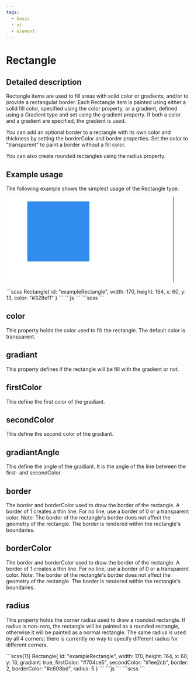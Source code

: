```yaml
---
tags:
  - basic
  - ui
  - element
---
```

# Rectangle

## Detailed description
Rectangle items are used to fill areas with solid color or gradients, and/or to provide a rectangular border.
Each Rectangle item is painted using either a solid fill color, specified using the color property, or a gradient, defined using a Gradient type and set using the gradient property. If both a color and a gradient are specified, the gradient is used.

You can add an optional border to a rectangle with its own color and thickness by setting the borderColor and border properties. Set the color to "transparent" to paint a border without a fill color.

You can also create rounded rectangles using the radius property.

## Example usage
The following example shows the simplest usage of the Rectangle type.

![alt text](./Rectangle.gif)

<code-group>
<code-block title=".at" active>
```scss
Rectangle{  
  id: "exampleRectangle",
  width: 170,
  height: 164,
  x: 60,
  y: 13,
  color: "#328ef1"
}
```
</code-block>

<code-block title=".atObj">
```js
```
</code-block>

<code-block title=".atStyle">
```scss
```
</code-block>
</code-group>

## color <Badge text="color" type="tip" vertical="middle"/>
This property holds the color used to fill the rectangle. The default color is transparent.

## gradiant <Badge text="bool" type="tip" vertical="middle"/>
This property defines if the rectangle will be fill with the gradient or not.

## firstColor <Badge text="color" type="tip" vertical="middle"/>
This define the first color of the gradiant.

## secondColor <Badge text="color" type="tip" vertical="middle"/>
This define the second color of the gradiant.

## gradiantAngle <Badge text="int(deg)" type="tip" vertical="middle"/>
This define the angle of the gradiant. It is the angle of the line between the first- and secondColor.

## border <Badge text="int" type="tip" vertical="middle"/>
The border and borderColor used to draw the border of the rectangle. A border of 1 creates a thin line. For no line, use a border of 0 or a transparent color. Note: The border of the rectangle's border does not affect the geometry of the rectangle. The border is rendered within the rectangle's boundaries.

## borderColor <Badge text="color" type="tip" vertical="middle"/>
The border and borderColor used to draw the border of the rectangle. A border of 1 creates a thin line. For no line, use a border of 0 or a transparent color. Note: The border of the rectangle's border does not affect the geometry of the rectangle. The border is rendered within the rectangle's boundaries.

## radius <Badge text="int" type="tip" vertical="middle"/>
This property holds the corner radius used to draw a rounded rectangle. If radius is non-zero, the rectangle will be painted as a rounded rectangle, otherwise it will be painted as a normal rectangle. The same radius is used by all 4 corners; there is currently no way to specify different radius for different corners.

<code-group>
<code-block title=".at" active>
```scss{11}
Rectangle{  
  id: "exampleRectangle",
  width: 170,
  height: 164,
  x: 60,
  y: 13,
  gradiant: true,
  firstColor: "#704ce5",
  secondColor: "#1ee2cb",
  border: 2,
  borderColor: "#c608bd",
  radius: 5
}
```
</code-block>

<code-block title=".atObj">
```js
```
</code-block>

<code-block title=".atStyle">
```scss
```
</code-block>
</code-group>
